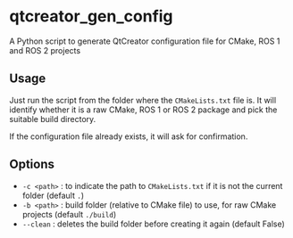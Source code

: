 # qtcreator_gen_config
A Python script to generate QtCreator configuration file for CMake, ROS 1 and ROS 2 projects


## Usage

Just run the script from the folder where the `CMakeLists.txt` file is. It will identify whether it is a raw CMake, ROS 1 or ROS 2 package and pick the suitable build directory.

If the configuration file already exists, it will ask for confirmation.

## Options

- `-c <path>` : to indicate the path to `CMakeLists.txt` if it is not the current folder (default `.`)
- `-b <path>` : build folder (relative to CMake file) to use, for raw CMake projects (default `./build`)
- `--clean` : deletes the build folder before creating it again (default False)
